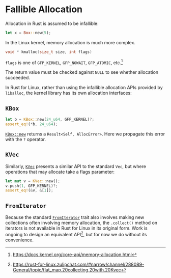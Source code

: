 # Fallible Allocation

Allocation in Rust is assumed to be infallible:

```rust
let x = Box::new(5);
```

In the Linux kernel, memory allocation is much more complex.

```C
void * kmalloc(size_t size, int flags)
```

`flags` is one of `GFP_KERNEL`, `GFP_NOWAIT`, `GFP_ATOMIC`, etc.[^1]

The return value must be checked against `NULL` to see whether allocation succeeded.

In Rust for Linux, rather than using the infallible allocation APIs provided by `liballoc`,
the kernel library has its own allocation interfaces:

## `KBox`

```rust
let b = KBox::new(24_u64, GFP_KERNEL)?;
assert_eq!(*b, 24_u64);
```

[`KBox::new`](https://rust.docs.kernel.org/kernel/alloc/kbox/struct.Box.html#tymethod.new)
returns a `Result<Self, AllocError>`.
Here we propagate this error with the `?` operator.

## `KVec`

Similarly, [`KVec`](https://rust.docs.kernel.org/kernel/alloc/kvec/type.KVec.html)
presents a similar API to the standard `Vec`, but where operations that may allocate
take a flags parameter:

```rust
let mut v = KVec::new();
v.push(1, GFP_KERNEL)?;
assert_eq!(&v, &[1]);
```

## `FromIterator`

Because the standard [`FromIterator`](https://doc.rust-lang.org/std/iter/trait.FromIterator.html) trait also involves making new collections
often involving memory allocation, the `.collect()` method on iterators
is not available in Rust for Linux in its original form.
Work is ongoing to design an equivalent API[^2], but for now we do without its convenience.

[^1]: https://docs.kernel.org/core-api/memory-allocation.html
[^2]: https://rust-for-linux.zulipchat.com/#narrow/channel/288089-General/topic/flat_map.20collecting.20with.20Kvec
